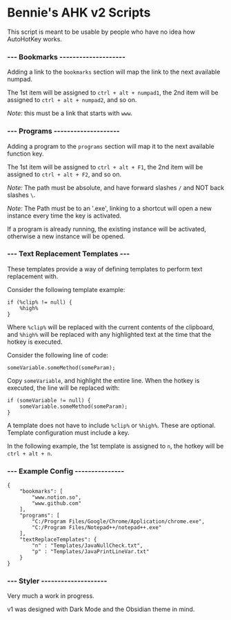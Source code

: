 
# Bennie's AHK v2 Scripts

This script is meant to be usable by people who have no idea how AutoHotKey works. 

### --- Bookmarks --------------------

Adding a link to the `bookmarks` section will map the link to the next available numpad. 

The 1st item will be assigned to `ctrl + alt + numpad1`, the 2nd item will be assigned to `ctrl + alt + numpad2`, and so on.

_Note:_ this must be a link that starts with `www`.

### --- Programs -------------------- 

Adding a program to the `programs` section will map it to the next available function key.


The 1st item will be assigned to `ctrl + alt + F1`, the 2nd item will be assigned to `ctrl + alt + F2`, and so on.

_Note:_ The path must be absolute, and have forward slashes `/` and NOT back slashes `\`.

_Note:_ The Path must be to an '.exe', linking to a shortcut will open a new instance every time the key is activated.

If a program is already running, the existing instance will be activated, otherwise a new instance will be opened.

### --- Text Replacement Templates ---

These templates provide a way of defining templates to perform text replacement with. 

Consider the following template example:

	if (%clip% != null) {
		%high%
	}
	
Where `%clip%` will be replaced with the current contents of the clipboard, and `%high%` will be replaced with any highlighted text at the time that the hotkey is executed. 

Consider the following line of code:

	someVariable.someMethod(someParam);
		
Copy `someVariable`, and highlight the entire line.
When the hotkey is executed, the line will be replaced with:

	if (someVariable != null) {
		someVariable.someMethod(someParam);
	}
	
A template does not have to include `%clip%` or `%high%`. These are optional. Template configuration must include a key. 

In the following example, the 1st template is assigned to `n`, the hotkey will be `ctrl + alt + n`. 


### --- Example Config ---------------

    {
        "bookmarks": [
            "www.notion.so",
            "www.github.com"
        ],
        "programs": [
            "C:/Program Files/Google/Chrome/Application/chrome.exe",
            "C:/Program Files/Notepad++/notepad++.exe"
        ],
        "textReplaceTemplates": {
            "n" : "Templates/JavaNullCheck.txt",
            "p" : "Templates/JavaPrintLineVar.txt"
        }
    }

### --- Styler --------------------

Very much a work in progress.

v1 was designed with Dark Mode and the Obsidian theme in mind.
